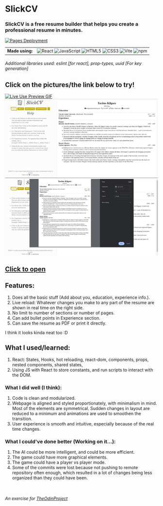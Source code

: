 # SlickCV

### SlickCV is a free resume builder that helps you create a professional resume in minutes.

[![Pages Deployment](https://github.com/redplusblue/SlickCV/actions/workflows/main.yml/badge.svg)](https://github.com/redplusblue/SlickCV/actions/workflows/main.yml)

<table>
  <td align="center"><b>Made using:</b></td>
  <td> 
    <img title="React" src="https://cdn.jsdelivr.net/gh/devicons/devicon/icons/react/react-original-wordmark.svg" width="40" height="40" alt="React" />
    <img title="JavaScript" src="https://cdn.jsdelivr.net/gh/devicons/devicon/icons/javascript/javascript-plain.svg" width="40" height="40" alt="JavaScript" />
    <img title="HTML5" src="https://cdn.jsdelivr.net/gh/devicons/devicon/icons/html5/html5-original.svg" width="40" height="40" alt="HTML5" />
    <img title="CSS3" src="https://cdn.jsdelivr.net/gh/devicons/devicon/icons/css3/css3-plain.svg" width="40" height="40" alt="CSS3" />
    <img title="Vite" src="https://upload.wikimedia.org/wikipedia/commons/thumb/f/f1/Vitejs-logo.svg/1039px-Vitejs-logo.svg.png" width="40" height="40" alt="Vite" />
    <img title="npm" src="https://cdn.jsdelivr.net/gh/devicons/devicon/icons/npm/npm-original-wordmark.svg" width="40" height="40" alt="npm" />
  </td>
</table>

###### Additional libraries used: eslint [for react], prop-types, uuid [For key generation]

## **Click on the pictures/the link below to try!**

<a href="https://redplusblue.github.io/SlickCV/"><img src="preview/live-use.png" alt="Live Use Preview GIF" title="Click Me!"></a>
<a href="https://redplusblue.github.io/SlickCV/"><img src="preview/layout.png" alt="Layout Preview" title="Click Me!"></a>
<a href="https://redplusblue.github.io/SlickCV/"><img src="preview/print.png" alt="Print Preview" title="Click Me!"></a>

## [Click to open](https://redplusblue.github.io/SlickCV/)

## Features:

1. Does all the basic stuff (Add about you, education, experience info.).
2. Live reload: Whatever changes you make to any part of the resume are shown in real time on the right side.
3. No limit to number of sections or number of pages.
4. Can add bullet points in Experience section.
5. Can save the resume as PDF or print it directly.

I think it looks kinda neat too :D

## What I used/learned:

1. React: States, Hooks, hot reloading, react-dom, components, props, nested components, shared states, 
2. Using JS with React to store constants, and run scripts to interact with the DOM.

### What I did well (I think):

1. Code is clean and modularized.  
2. Webpage is aligned and styled proportionately, with minimalism in mind. Most of the elements are symmetrical. Sudden changes in layout are reduced to a minimum and animations are used to smoothen the transition.
3. User experience is smooth and intuitive, especially because of the real time changes.

### What I could've done better (Working on it...):

1. The AI could be more intelligent, and could be more efficient.
2. The game could have more graphical elements.
3. The game could have a player vs player mode.
4. Some of the commits were lost because not pushing to remote repository often enough, which resulted in a lot of changes being less organized than they could have been.

<br>

###### An exercise for [TheOdinProject](theodinproject.com)

